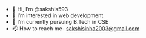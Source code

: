 - 👋 Hi, I’m @sakshis593
- 👀 I’m interested in web development
- 🌱 I’m currently pursuing B.Tech in CSE
- 📫 How to reach me- sakshisinha2003@gmail.com

<!---
sakshis593/sakshis593 is a ✨ special ✨ repository because its `README.md` (this file) appears on your GitHub profile.
You can click the Preview link to take a look at your changes.
--->
